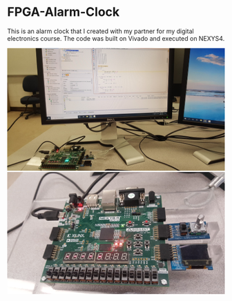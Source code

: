 # FPGA-Alarm-Clock
This is an alarm clock that I created with my partner for my digital electronics course. The code was built on Vivado and executed on NEXYS4. 

![](images/img1.jpg)
![](images/img2.jpg)
